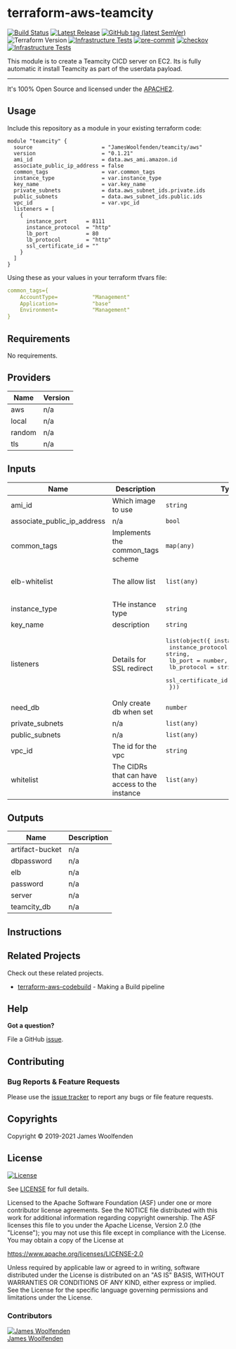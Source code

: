 # terraform-aws-teamcity

[![Build Status](https://github.com/JamesWoolfenden/terraform-aws-teamcity/workflows/Verify%20and%20Bump/badge.svg?branch=master)](https://github.com/JamesWoolfenden/terraform-aws-teamcity)
[![Latest Release](https://img.shields.io/github/release/JamesWoolfenden/terraform-aws-teamcity.svg)](https://github.com/JamesWoolfenden/terraform-aws-teamcity/releases/latest)
[![GitHub tag (latest SemVer)](https://img.shields.io/github/tag/JamesWoolfenden/terraform-aws-teamcity.svg?label=latest)](https://github.com/JamesWoolfenden/terraform-aws-teamcity/releases/latest)
![Terraform Version](https://img.shields.io/badge/tf-%3E%3D0.14.0-blue.svg)
[![Infrastructure Tests](https://www.bridgecrew.cloud/badges/github/JamesWoolfenden/terraform-aws-teamcity/cis_aws)](https://www.bridgecrew.cloud/link/badge?vcs=github&fullRepo=JamesWoolfenden%2Fterraform-aws-teamcity&benchmark=CIS+AWS+V1.2)
[![pre-commit](https://img.shields.io/badge/pre--commit-enabled-brightgreen?logo=pre-commit&logoColor=white)](https://github.com/pre-commit/pre-commit)
[![checkov](https://img.shields.io/badge/checkov-verified-brightgreen)](https://www.checkov.io/)
[![Infrastructure Tests](https://www.bridgecrew.cloud/badges/github/jameswoolfenden/terraform-aws-teamcity/general)](https://www.bridgecrew.cloud/link/badge?vcs=github&fullRepo=JamesWoolfenden%2Fterraform-aws-teamcity&benchmark=INFRASTRUCTURE+SECURITY)

This module is to create a Teamcity CICD server on EC2. Its is fully automatic it install Teamcity as part of the userdata payload.

---

It's 100% Open Source and licensed under the [APACHE2](LICENSE).

## Usage

Include this repository as a module in your existing terraform code:

```hcl
module "teamcity" {
  source                      = "JamesWoolfenden/teamcity/aws"
  version                     = "0.1.21"
  ami_id                      = data.aws_ami.amazon.id
  associate_public_ip_address = false
  common_tags                 = var.common_tags
  instance_type               = var.instance_type
  key_name                    = var.key_name
  private_subnets             = data.aws_subnet_ids.private.ids
  public_subnets              = data.aws_subnet_ids.public.ids
  vpc_id                      = var.vpc_id
  listeners = [
    {
      instance_port      = 8111
      instance_protocol  = "http"
      lb_port            = 80
      lb_protocol        = "http"
      ssl_certificate_id = ""
    }
  ]
}
```

Using these as your values in your terraform tfvars file:

```YAML
common_tags={
    AccountType=           "Management"
    Application=           "base"
    Environment=           "Management"
}
```

<!-- BEGINNING OF PRE-COMMIT-TERRAFORM DOCS HOOK -->
## Requirements

No requirements.

## Providers

| Name | Version |
|------|---------|
| aws | n/a |
| local | n/a |
| random | n/a |
| tls | n/a |

## Inputs

| Name | Description | Type | Default | Required |
|------|-------------|------|---------|:--------:|
| ami\_id | Which image to use | `string` | n/a | yes |
| associate\_public\_ip\_address | n/a | `bool` | `false` | no |
| common\_tags | Implements the common\_tags scheme | `map(any)` | n/a | yes |
| elb-whitelist | The allow list | `list(any)` | <pre>[<br>  "0.0.0.0/0"<br>]</pre> | no |
| instance\_type | THe instance type | `string` | n/a | yes |
| key\_name | description | `string` | n/a | yes |
| listeners | Details for SSL redirect | <pre>list(object({ instance_port = number,<br>    instance_protocol  = string,<br>    lb_port            = number,<br>    lb_protocol        = string,<br>    ssl_certificate_id = string<br>  }))</pre> | n/a | yes |
| need\_db | Only create db when set | `number` | `0` | no |
| private\_subnets | n/a | `list(any)` | n/a | yes |
| public\_subnets | n/a | `list(any)` | n/a | yes |
| vpc\_id | The id for the vpc | `string` | n/a | yes |
| whitelist | The CIDRs that can have access to the instance | `list(any)` | <pre>[<br>  "10.0.0.0/0"<br>]</pre> | no |

## Outputs

| Name | Description |
|------|-------------|
| artifact-bucket | n/a |
| dbpassword | n/a |
| elb | n/a |
| password | n/a |
| server | n/a |
| teamcity\_db | n/a |

<!-- END OF PRE-COMMIT-TERRAFORM DOCS HOOK -->

## Instructions

## Related Projects

Check out these related projects.

- [terraform-aws-codebuild](https://github.com/jameswoolfenden/terraform-aws-codebuild) - Making a Build pipeline

## Help

**Got a question?**

File a GitHub [issue](https://github.com/jameswoolfenden/terraform-aws-teamcity/issues).

## Contributing

### Bug Reports & Feature Requests

Please use the [issue tracker](https://github.com/jameswoolfenden/terraform-aws-teamcity/issues) to report any bugs or file feature requests.

## Copyrights

Copyright © 2019-2021 James Woolfenden

## License

[![License](https://img.shields.io/badge/License-Apache%202.0-blue.svg)](https://opensource.org/licenses/Apache-2.0)

See [LICENSE](LICENSE) for full details.

Licensed to the Apache Software Foundation (ASF) under one
or more contributor license agreements. See the NOTICE file
distributed with this work for additional information
regarding copyright ownership. The ASF licenses this file
to you under the Apache License, Version 2.0 (the
"License"); you may not use this file except in compliance
with the License. You may obtain a copy of the License at

<https://www.apache.org/licenses/LICENSE-2.0>

Unless required by applicable law or agreed to in writing,
software distributed under the License is distributed on an
"AS IS" BASIS, WITHOUT WARRANTIES OR CONDITIONS OF ANY
KIND, either express or implied. See the License for the
specific language governing permissions and limitations
under the License.

### Contributors

[![James Woolfenden][jameswoolfenden_avatar]][jameswoolfenden_homepage]<br/>[James Woolfenden][jameswoolfenden_homepage]

[jameswoolfenden_homepage]: https://github.com/jameswoolfenden
[jameswoolfenden_avatar]: https://github.com/jameswoolfenden.png?size=150
[github]: https://github.com/jameswoolfenden
[linkedin]: https://www.linkedin.com/in/JamesWoolfenden
[twitter]: https://twitter.com/JimWoolfenden
[share_twitter]: https://twitter.com/intent/tweet/?text=terraform-aws-teamcity&url=https://github.com/jameswoolfenden/terraform-aws-teamcity
[share_linkedin]: https://www.linkedin.com/shareArticle?mini=true&title=terraform-aws-teamcity&url=https://github.com/jameswoolfenden/terraform-aws-teamcity
[share_reddit]: https://reddit.com/submit/?url=https://github.com/jameswoolfenden/terraform-aws-teamcity
[share_facebook]: https://facebook.com/sharer/sharer.php?u=https://github.com/jameswoolfenden/terraform-aws-teamcity
[share_email]: mailto:?subject=terraform-aws-teamcity&body=https://github.com/jameswoolfenden/terraform-aws-teamcity
